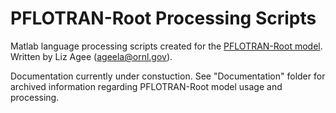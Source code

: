 # PFLOTRAN-Root Processing Scripts

Matlab language processing scripts created for the [PFLOTRAN-Root model](https://github.com/laagee/pflotran-dev-root-system). Written by Liz Agee (ageela@ornl.gov).

Documentation currently under constuction. See "Documentation" folder for archived information regarding PFLOTRAN-Root model usage and processing. 




